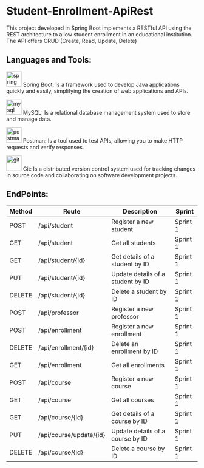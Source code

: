 # Student-Enrollment-ApiRest
This project developed in Spring Boot implements a RESTful API using the REST architecture to allow student enrollment in an educational institution. The API offers CRUD (Create, Read, Update, Delete)

## Languages and Tools:
<p>
  <img src="https://www.vectorlogo.zone/logos/springio/springio-icon.svg" alt="spring boot" width="40" height="40"/> 
  Spring Boot: Is a framework used to develop Java applications quickly and easily, simplifying the creation of web applications and APIs.
</p>
<p>
  <img src="https://www.vectorlogo.zone/logos/mysql/mysql-official.svg" alt="mysql" width="40" height="40"/> 
  MySQL: Is a relational database management system used to store and manage data.
</p>
<p>
  <img src="https://www.vectorlogo.zone/logos/getpostman/getpostman-icon.svg" alt="postman" width="40" height="40"/> 
  Postman: Is a tool used to test APIs, allowing you to make HTTP requests and verify responses.
</p>
<p>
  <img src="https://www.vectorlogo.zone/logos/git-scm/git-scm-icon.svg" alt="git" width="40" height="40"/> 
  Git: Is a distributed version control system used for tracking changes in source code and collaborating on software development projects.
</p>

## EndPoints:

| Method | Route                      | Description                            | Sprint      |
| ------ | -------------------------- | -------------------------------------- | ----------- |
| POST   | /api/student               | Register a new student                | Sprint 1    |
| GET    | /api/student               | Get all students                      | Sprint 1    |
| GET    | /api/student/{id}          | Get details of a student by ID        | Sprint 1    |
| PUT    | /api/student/{id}          | Update details of a student by ID     | Sprint 1    |
| DELETE | /api/student/{id}          | Delete a student by ID                | Sprint 1    |
| POST   | /api/professor             | Register a new professor              | Sprint 1    |
| POST   | /api/enrollment            | Register a new enrollment             | Sprint 1    |
| DELETE | /api/enrollment/{id}       | Delete an enrollment by ID            | Sprint 1    |
| GET    | /api/enrollment            | Get all enrollments                   | Sprint 1    |
| POST   | /api/course                | Register a new course                 | Sprint 1    |
| GET    | /api/course                | Get all courses                       | Sprint 1    |
| GET    | /api/course/{id}           | Get details of a course by ID         | Sprint 1    |
| PUT    | /api/course/update/{id}    | Update details of a course by ID      | Sprint 1    |
| DELETE | /api/course/{id}           | Delete a course by ID                 | Sprint 1    |

